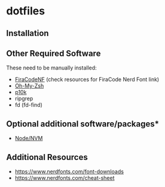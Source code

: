 # dotfiles

## Installation

## Other Required Software
These need to be manually installed:
- [FiraCodeNF](https://github.com/ryanoasis/nerd-fonts/tree/master/patched-fonts/FiraCode) (check resources for FiraCode Nerd Font link)
- [Oh-My-Zsh](https://ohmyz.sh/)
- [p10k](https://github.com/romkatv/powerlevel10k)
- ripgrep
- fd (fd-find)

## Optional additional software/packages*
- [Node/NVM](https://github.com/nvm-sh/nvm)

## Additional Resources
 - https://www.nerdfonts.com/font-downloads
 - https://www.nerdfonts.com/cheat-sheet
